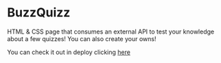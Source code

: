 # BuzzQuizz
HTML & CSS page that consumes an external API to test your knowledge about a few quizzes! You can also create your owns!

You can check it out in deploy clicking [here](https://rodrigoaaraujo.github.io/Projeto_06_BuzzQuizz/)
